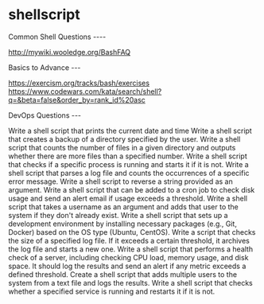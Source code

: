 # shellscript


Common Shell Questions ----

http://mywiki.wooledge.org/BashFAQ


Basics to Advance ---

https://exercism.org/tracks/bash/exercises
https://www.codewars.com/kata/search/shell?q=&beta=false&order_by=rank_id%20asc


DevOps Questions --- 

Write a shell script that prints the current date and time
Write a shell script that creates a backup of a directory specified by the user.
Write a shell script that counts the number of files in a given directory and outputs whether there are more files than a specified number.
Write a shell script that checks if a specific process is running and starts it if it is not.
Write a shell script that parses a log file and counts the occurrences of a specific error message.
Write a shell script to reverse a string provided as an argument.
Write a shell script that can be added to a cron job to check disk usage and send an alert email if usage exceeds a threshold.
Write a shell script that takes a username as an argument and adds that user to the system if they don't already exist.
Write a shell script that sets up a development environment by installing necessary packages (e.g., Git, Docker) based on the OS type (Ubuntu, CentOS).
Write a script that checks the size of a specified log file. If it exceeds a certain threshold, it archives the log file and starts a new one.
Write a shell script that performs a health check of a server, including checking CPU load, memory usage, and disk space. It should log the results and send an alert if any metric exceeds a defined threshold.
Create a shell script that adds multiple users to the system from a text file and logs the results.
 Write a shell script that checks whether a specified service is running and restarts it if it is not.
 